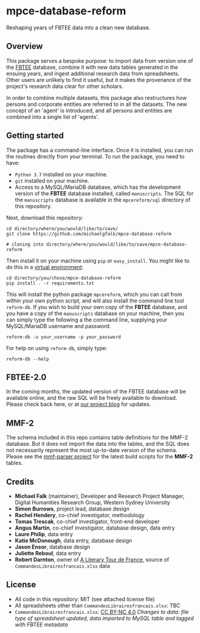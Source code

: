 # mpce-database-reform
Reshaping years of FBTEE data into a clean new database.

## Overview

This package serves a bespoke purpose: to import data from version one of the [FBTEE](http://fbtee.uws.edu.au/main/) database, combine it with new data tables generated in the ensuing years, and ingest additional research data from spreadsheets. Other users are unlikely to find it useful, but it makes the provenance of the project's research data clear for other scholars.

In order to combine multiple datasets, this package also restructures how persons and corporate entities are referred to in all the datasets. The new concept of an 'agent' is introduced, and all persons and entities are combined into a single list of 'agents'.

## Getting started

The package has a command-line interface. Once it is installed, you can run the routines directly from your terminal. To run the package, you need to have:

* `Python 3.7` installed on your machine.
* `git` installed on your machine.
* Access to a MySQL/MariaDB database, which has the development version of the **FBTEE** database installed, called `manuscripts`. The SQL for the `manuscripts` database is available in the `mpcereform/sql` directory of this repository.

Next, download this repository:

```
cd directory/where/you/would/like/to/save/
git clone https://github.com/michaelgfalk/mpce-database-reform

# cloning into directory/where/you/would/like/to/save/mpce-database-reform
```

Then install it on your machine using `pip` or `easy_install`. You might like to do this in a [virtual environment](https://docs.python.org/3/library/venv.html):

```
cd directory/you/chose/mpce-database-reform
pip install . -r requirements.txt
```

This will install the python package `mpcereform`, which you can call from within your own python script, and will also install the command line tool `reform-db`. If you wish to build your own copy of the **FBTEE** database, and you have a copy of the `manuscripts` database on your machine, then you can simply type the following a the command line, supplying your MySQL/MariaDB username and password:

```
reform-db -u your_username -p your_password
```

For help on using `reform-db`, simply type:

```
reform-db --help
```

## FBTEE-2.0

In the coming months, the updated version of the FBTEE database will be available online, and the raw SQL will be freely available to download. Please check back here, or at [our project blog](https://frenchbooktrade.wordpress.com/) for updates.

## MMF-2

The schema included in this repo contains table definitions for the MMF-2 database. But it does not import the data into the tables, and the SQL does not necessarily represent the most up-to-date version of the schema. Please see the [mmf-parser project](https://github.com/michaelgfalk/mmf-parser) for the latest build scripts for the **MMF-2** tables.

## Credits

* **Michael Falk** (maintainer), Developer and Research Project Manager, Digital Humanities Research Group, Western Sydney University
* **Simon Burrows**, project lead, database design
* **Rachel Hendery**, co-chief investigator, methodology
* **Tomas Trescak**, co-chief investigator, front-end developer
* **Angus Martin**, co-chief investigator, database design, data entry
* **Laure Philip**, data entry
* **Katie McDonough**, data entry, database design
* **Jason Ensor**, database design
* **Juliette Reboul**, data entry
* **Robert Darnton**, owner of [A Literary Tour de France](http://www.robertdarnton.org/), source of `CommandesLibrairesfrancais.xlsx` data

## License

* All code in this repository: MIT (see attached license file)
* All spreadsheets other than `CommandesLibrairesfrancais.xlsx`: TBC
* `CommandesLibrairesfrancais.xlsx`: [CC BY-NC 4.0](http://creativecommons.org/licenses/by-nc/4.0/) *Changes to data: file type of spreadsheet updated, data imported to MySQL table and tagged with FBTEE metadata* 
